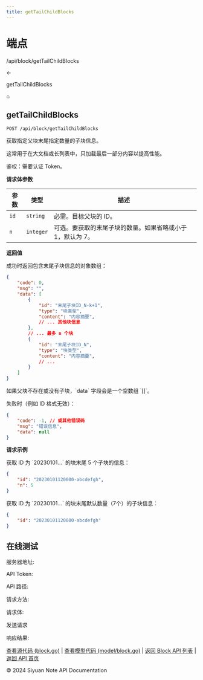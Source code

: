 ```yaml
---
title: getTailChildBlocks
---
```

# 端点

/api/block/getTailChildBlocks

←

getTailChildBlocks

⌂

## getTailChildBlocks

`POST /api/block/getTailChildBlocks`

获取指定父块末尾指定数量的子块信息。

这常用于在大文档或长列表中，只加载最后一部分内容以提高性能。

鉴权：需要认证 Token。

**请求体参数**

| 参数 | 类型 | 描述 |
| --- | --- | --- |
| `id` | `string` | 必需。目标父块的 ID。 |
| `n` | `integer` | 可选。要获取的末尾子块的数量。如果省略或小于 1，默认为 7。 |

**返回值**

成功时返回包含末尾子块信息的对象数组：

```json
{
    "code": 0,
    "msg": "",
    "data": [
        {
            "id": "末尾子块ID_N-k+1",
            "type": "块类型",
            "content": "内容摘要",
            // ... 其他块信息
        },
        // ... 最多 n 个块
        {
            "id": "末尾子块ID_N",
            "type": "块类型",
            "content": "内容摘要",
            // ...
        }
    ]
}
```

如果父块不存在或没有子块，\`data\` 字段会是一个空数组 \`\[\]\`。

失败时（例如 ID 格式无效）：

```json
{
    "code": -1, // 或其他错误码
    "msg": "错误信息",
    "data": null
}
```

**请求示例**

获取 ID 为 \`20230101...\` 的块末尾 5 个子块的信息：

```json
{
    "id": "20230101120000-abcdefgh",
    "n": 5
}
```

获取 ID 为 \`20230101...\` 的块末尾默认数量（7个）的子块信息：

```json
{
    "id": "20230101120000-abcdefgh"
}
```

## 在线测试

服务器地址:

API Token: 

API 路径: 

请求方法: 

请求体:

发送请求

响应结果:

[查看源代码 (block.go)](https://github.com/siyuan-note/siyuan/blob/master/kernel/api/block.go) | [查看模型代码 (model/block.go)](https://github.com/siyuan-note/siyuan/blob/master/kernel/model/block.go) | [返回 Block API 列表](../pages/block.html) | [返回 API 首页](../index.html)

© 2024 Siyuan Note API Documentation

